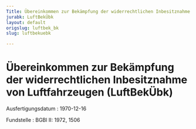 ```yaml
---
Title: Übereinkommen zur Bekämpfung der widerrechtlichen Inbesitznahme von Luftfahrzeugen
jurabk: LuftBekÜbk
layout: default
origslug: luftbek_bk
slug: luftbekuebk

---
```


# Übereinkommen zur Bekämpfung der widerrechtlichen Inbesitznahme von Luftfahrzeugen (LuftBekÜbk)

Ausfertigungsdatum
:   1970-12-16

Fundstelle
:   BGBl II: 1972, 1506


